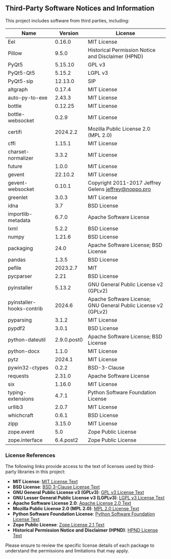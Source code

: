 ## Third-Party Software Notices and Information

This project includes software from third parties, including:

| Name                      | Version     | License                                                        |
|---------------------------|-------------|----------------------------------------------------------------|
| Eel                       | 0.16.0      | MIT License                                                    |
| Pillow                    | 9.5.0       | Historical Permission Notice and Disclaimer (HPND)             |
| PyQt5                     | 5.15.10     | GPL v3                                                         |
| PyQt5-Qt5                 | 5.15.2      | LGPL v3                                                        |
| PyQt5-sip                 | 12.13.0     | SIP                                                            |
| altgraph                  | 0.17.4      | MIT License                                                    |
| auto-py-to-exe            | 2.43.3      | MIT License                                                    |
| bottle                    | 0.12.25     | MIT License                                                    |
| bottle-websocket          | 0.2.9       | MIT License                                                    |
| certifi                   | 2024.2.2    | Mozilla Public License 2.0 (MPL 2.0)                           |
| cffi                      | 1.15.1      | MIT License                                                    |
| charset-normalizer        | 3.3.2       | MIT License                                                    |
| future                    | 1.0.0       | MIT License                                                    |
| gevent                    | 22.10.2     | MIT License                                                    |
| gevent-websocket          | 0.10.1      | Copyright 2011-2017 Jeffrey Gelens jeffrey@noppo.pro         |
| greenlet                  | 3.0.3       | MIT License                                                    |
| idna                      | 3.7         | BSD License                                                    |
| importlib-metadata        | 6.7.0       | Apache Software License                                        |
| lxml                      | 5.2.2       | BSD License                                                    |
| numpy                     | 1.21.6      | BSD License                                                    |
| packaging                 | 24.0        | Apache Software License; BSD License                           |
| pandas                    | 1.3.5       | BSD License                                                    |
| pefile                    | 2023.2.7    | MIT                                                            |
| pycparser                 | 2.21        | BSD License                                                    |
| pyinstaller               | 5.13.2      | GNU General Public License v2 (GPLv2)                          |
| pyinstaller-hooks-contrib | 2024.6      | Apache Software License; GNU General Public License v2 (GPLv2) |
| pyparsing                 | 3.1.2       | MIT License                                                    |
| pypdf2                    | 3.0.1       | BSD License                                                    |
| python-dateutil           | 2.9.0.post0 | Apache Software License; BSD License                           |
| python-docx               | 1.1.0       | MIT License                                                    |
| pytz                      | 2024.1      | MIT License                                                    |
| pywin32-ctypes            | 0.2.2       | BSD-3-Clause                                                   |
| requests                  | 2.31.0      | Apache Software License                                        |
| six                       | 1.16.0      | MIT License                                                    |
| typing-extensions         | 4.7.1       | Python Software Foundation License                             |
| urllib3                   | 2.0.7       | MIT License                                                    |
| whichcraft                | 0.6.1       | BSD License                                                    |
| zipp                      | 3.15.0      | MIT License                                                    |
| zope.event                | 5.0         | Zope Public License                                            |
| zope.interface            | 6.4.post2   | Zope Public License                                            |

### License References

The following links provide access to the text of licenses used by third-party libraries in this project:

- **MIT License**: [MIT License Text](https://opensource.org/licenses/MIT)
- **BSD License**: [BSD 3-Clause License Text](https://opensource.org/licenses/BSD-3-Clause)
- **GNU General Public License v3 (GPLv3)**: [GPL v3 License Text](https://www.gnu.org/licenses/gpl-3.0.html)
- **GNU Lesser General Public License v3 (LGPLv3)**: [LGPL v3 License Text](https://www.gnu.org/licenses/lgpl-3.0.html)
- **Apache Software License 2.0**: [Apache License 2.0 Text](https://www.apache.org/licenses/LICENSE-2.0)
- **Mozilla Public License 2.0 (MPL 2.0)**: [MPL 2.0 License Text](https://www.mozilla.org/en-US/MPL/2.0/)
- **Python Software Foundation License**: [Python Software Foundation License Text](https://docs.python.org/3/license.html)
- **Zope Public License**: [Zope License 2.1 Text](https://opensource.org/licenses/ZPL-2.1)
- **Historical Permission Notice and Disclaimer (HPND)**: [HPND License Text](https://spdx.org/licenses/HPND.html)

Please ensure to review the specific license details of each package to understand the permissions and limitations that may apply.


